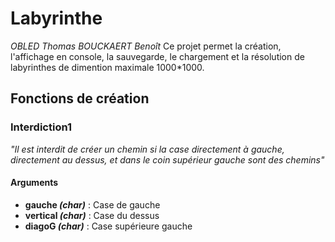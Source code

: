 # Labyrinthe

*OBLED Thomas*
*BOUCKAERT Benoît*
Ce projet permet la création, l'affichage en console, la sauvegarde, le chargement et la résolution de labyrinthes de dimention maximale 1000*1000.

## Fonctions de création

### Interdiction1
*"Il est interdit de créer un chemin si la case directement à gauche, directement au dessus, et dans le coin supérieur gauche sont des chemins"*
#### Arguments

* __gauche *(char)*__ : Case de gauche
* __vertical *(char)*__ : Case du dessus
* __diagoG *(char)*__ : Case supérieure gauche